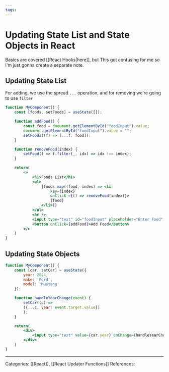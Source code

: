 ```yaml
---
tags:
---
```

# Updating State List and State Objects in React
Basics are covered [[React Hooks|here]], but This got confusing for me so I'm just gonna create a separate note.

## Updating State List
For adding, we use the spread `...` operation, and for removing we're going to use `filter`
```jsx
function MyComponent() {
	const [foods, setFoods] = useState([]);

	function addFood() {
		const food = document.getElementById("foodInput").value;
		document.getElementById("foodInput").value = "";
		setFoods((f) => [...f, food]);
	}

	function removeFood(index) {
		setFood(f => f.filter(_, idx) => idx !== index);
	}

	return(
		<>
			<h1>Foods List</h1>
			<ul>
				{foods.map((food, index) => <li 
					key={index}
					onClick ={() => removeFood(index)}>
					{food}
				</li>)}
			</ul>
			<hr />
			<input type="text" id="foodInput" placeholder="Enter Food" />
			<button onClick={addFood}>Add Food</button>
		</>
	)
}
```

## Updating State Objects
```jsx
function MyComponent() {
	const [car, setCar] = useState({
		year: 2024,
		make: 'Ford',
		model: 'Mustang'
	});

	function handleYearChange(event) {
		setCar((c) =>
		({...c, year: event.target.value})
		);
	}

	return(
		<div>
			<input type="text" value={car.year} onChange={handleYearChange} />
		</div>
	)
}
```

---
Categories: [[React]], [[React Updater Functions]]
References:
